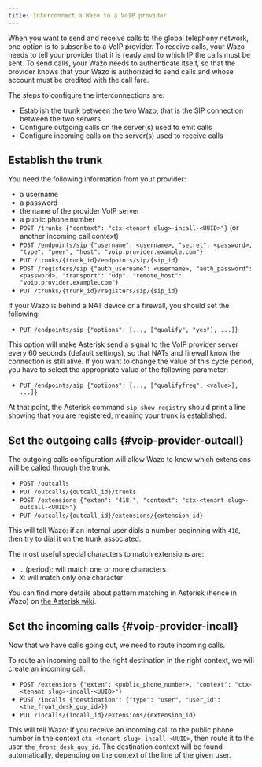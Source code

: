 ```yaml
---
title: Interconnect a Wazo to a VoIP provider
---
```


When you want to send and receive calls to the global telephony network, one option is to subscribe
to a VoIP provider. To receive calls, your Wazo needs to tell your provider that it is ready and to
which IP the calls must be sent. To send calls, your Wazo needs to authenticate itself, so that the
provider knows that your Wazo is authorized to send calls and whose account must be credited with
the call fare.

The steps to configure the interconnections are:

- Establish the trunk between the two Wazo, that is the SIP connection between the two servers
- Configure outgoing calls on the server(s) used to emit calls
- Configure incoming calls on the server(s) used to receive calls

## Establish the trunk

You need the following information from your provider:

- a username
- a password
- the name of the provider VoIP server
- a public phone number
- `POST /trunks {"context": "ctx-<tenant slug>-incall-<UUID>"}` (or another incoming call context)
- `POST /endpoints/sip {"username": <username>, "secret": <password>, "type": "peer", "host": "voip.provider.example.com"}`
- `PUT /trunks/{trunk_id}/endpoints/sip/{sip_id}`
- `POST /registers/sip {"auth_username": <username>, "auth_password": <password>, "transport": "udp", "remote_host": "voip.provider.example.com"}`
- `PUT /trunks/{trunk_id}/registers/sip/{sip_id}`

If your Wazo is behind a NAT device or a firewall, you should set the following:

- `PUT /endpoints/sip {"options": [..., ["qualify", "yes"], ...]}`

This option will make Asterisk send a signal to the VoIP provider server every 60 seconds (default
settings), so that NATs and firewall know the connection is still alive. If you want to change the
value of this cycle period, you have to select the appropriate value of the following parameter:

- `PUT /endpoints/sip {"options": [..., ["qualifyfreq", <value>], ...]}`

At that point, the Asterisk command `sip show registry` should print a line showing that you are
registered, meaning your trunk is established.

## Set the outgoing calls {#voip-provider-outcall}

The outgoing calls configuration will allow Wazo to know which extensions will be called through the
trunk.

- `POST /outcalls`
- `PUT /outcalls/{outcall_id}/trunks`
- `POST /extensions {"exten": "418.", "context": "ctx-<tenant slug>-outcall-<UUID>"}`
- `PUT /outcalls/{outcall_id}/extensions/{extension_id}`

This will tell Wazo: if an internal user dials a number beginning with `418`, then try to dial it on
the trunk associated.

The most useful special characters to match extensions are:

- `.` (period): will match one or more characters
- `X`: will match only one character

You can find more details about pattern matching in Asterisk (hence in Wazo) on
[the Asterisk wiki](https://docs.asterisk.org/Configuration/Dialplan/Pattern-Matching).

## Set the incoming calls {#voip-provider-incall}

Now that we have calls going out, we need to route incoming calls.

To route an incoming call to the right destination in the right context, we will create an incoming
call.

- `POST /extensions {"exten": <public_phone_number>, "context": "ctx-<tenant slug>-incall-<UUID>"}`
- `POST /incalls {"destination": {"type": "user", "user_id": <the_front_desk_guy_id>}}`
- `PUT /incalls/{incall_id}/extensions/{extension_id}`

This will tell Wazo: if you receive an incoming call to the public phone number in the context
`ctx-<tenant slug>-incall-<UUID>`, then route it to the user `the_front_desk_guy_id`. The
destination context will be found automatically, depending on the context of the line of the given
user.
